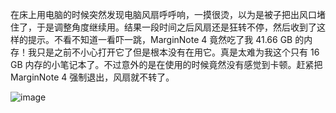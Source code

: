 在床上用电脑的时候突然发现电脑风扇呼呼响，一摸很烫，以为是被子把出风口堵住了，于是调整角度继续用。结果一段时间之后风扇还是狂转不停，然后收到了这样的提示。不看不知道一看吓一跳，MarginNote 4 竟然吃了我 41.66 GB 的内存！我只是之前不小心打开它了但是根本没有在用它。真是太难为我这个只有 16 GB 内存的小笔记本了。不过意外的是在使用的时候竟然没有感觉到卡顿。赶紧把 MarginNote 4 强制退出，风扇就不转了。

![image](https://img2024.cnblogs.com/blog/2778973/202406/2778973-20240617154853947-1603370624.png)
